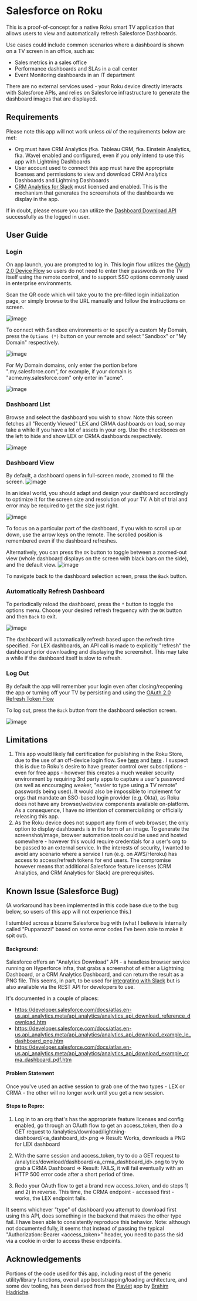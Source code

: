 # Salesforce on Roku

This is a proof-of-concept for a native Roku smart TV application that allows users to view and automatically refresh Salesforce Dashboards.

Use cases could include common scenarios where a dashboard is shown on a TV screen in an office, such as:

- Sales metrics in a sales office
- Performance dashboards and SLAs in a call center
- Event Monitoring dashboards in an IT department

There are no external services used - your Roku device directly interacts with Salesforce APIs, and relies on Salesforce infrastructure to generate the dashboard images that are displayed.

## Requirements

Please note this app will not work unless _all_ of the requirements below are met:

- Org must have CRM Analytics (fka. Tableau CRM, fka. Einstein Analytics, fka. Wave) enabled and configured, even if you only intend to use this app with Lightning Dashboards
- User account used to connect this app must have the appropriate licenses and permissions to view and download CRM Analytics Dashboards and Lightning Dashboards
- [CRM Analytics for Slack](https://help.salesforce.com/s/articleView?id=sf.crm_analytics_slack_app_intro.htm&type=5) must licensed and enabled. This is the mechanism that generates the screenshots of the dashboards we display in the app.

If in doubt, please ensure you can utilize the [Dashboard Download API](https://developer.salesforce.com/docs/atlas.en-us.api_analytics.meta/api_analytics/analytics_api_download_example_crma_dashboard_pdf.htm) successfully as the logged in user.

## User Guide

### Login

On app launch, you are prompted to log in. This login flow utilizes the [OAuth 2.0 Device Flow](https://help.salesforce.com/s/articleView?id=sf.remoteaccess_oauth_device_flow.htm&type=5) so users do not need to enter their passwords on the TV itself using the remote control, and to support SSO options commonly used in enterprise environments.

Scan the QR code which will take you to the pre-filled login initialization page, or simply browse to the URL manually and follow the instructions on screen.

![image](https://github.com/nzpei/roku-sfdc-poc/assets/3498834/7bb5238e-9ea8-4798-b040-010b42ebec9a)

To connect with Sandbox environments or to specify a custom My Domain, press the `Options (*)` button on your remote and select "Sandbox" or "My Domain" respectively.

![image](https://github.com/nzpei/roku-sfdc-poc/assets/3498834/fb4454ba-bd5c-494e-9e6b-d0751936739d)

For My Domain domains, only enter the portion before ".my.salesforce.com", for example, if your domain is "acme.my.salesforce.com" only enter in "acme".

![image](https://github.com/nzpei/roku-sfdc-poc/assets/3498834/2527179b-7708-4f9b-8f90-551679069644)

### Dashboard List

Browse and select the dashboard you wish to show. Note this screen fetches all "Recently Viewed" LEX and CRMA dashboards on load, so may take a while if you have a lot of assets in your org. Use the checkboxes on the left to hide and show LEX or CRMA dashboards respectively.

![image](https://github.com/nzpei/roku-sfdc-poc/assets/3498834/d3e99e30-94b4-406b-8510-b05c3766b76b)

### Dashboard View

By default, a dashboard opens in full-screen mode, zoomed to fill the screen.
![image](https://github.com/nzpei/roku-sfdc-poc/assets/3498834/6e97df9a-f69f-408d-8e4b-b53a2f91aec6)

In an ideal world, you should adapt and design your dashboard accordingly to optimize it for the screen size and resolution of your TV. A bit of trial and error may be required to get the size just right.

![image](https://github.com/nzpei/roku-sfdc-poc/assets/3498834/5911f302-1110-4f1c-8148-76e5c82b228a)

To focus on a particular part of the dashboard, if you wish to scroll up or down, use the arrow keys on the remote. The scrolled position is remembered even if the dashboard refreshes.

Alternatively, you can press the `OK` button to toggle between a zoomed-out view (whole dashboard displays on the screen with black bars on the side), and the default view.
![image](https://github.com/nzpei/roku-sfdc-poc/assets/3498834/4facfefc-c560-48d8-b80c-5fe907a601e2)

To navigate back to the dashboard selection screen, press the `Back` button.

### Automatically Refresh Dashboard

To periodically reload the dashboard, press the `*` button to toggle the options menu. Choose your desired refresh frequency with the `OK` button and then `Back` to exit.

![image](https://github.com/nzpei/roku-sfdc-poc/assets/3498834/f04c4789-bfaf-416a-a10c-f694906a7f3f)

The dashboard will automatically refresh based upon the refresh time specified. For LEX dashboards, an API call is made to explicitly "refresh" the dashboard prior downloading and displaying the screenshot. This may take a while if the dashboard itself is slow to refresh.

### Log Out

By default the app will remember your login even after closing/reopening the app or turning off your TV by persisting and using the [OAuth 2.0 Refresh Token Flow](https://help.salesforce.com/s/articleView?id=sf.remoteaccess_oauth_refresh_token_flow.htm&type=5)

To log out, press the `Back` button from the dashboard selection screen.

![image](https://github.com/nzpei/roku-sfdc-poc/assets/3498834/563d9959-4ef9-45af-88bd-cdc799615c92)

## Limitations

1. This app would likely fail certification for publishing in the Roku Store, due to the use of an off-device login flow. See [here](https://developer.roku.com/en-ca/docs/developer-program/authentication/authentication-and-linking.md) and [here](https://community.roku.com/t5/Roku-Developer-Program/Question-about-on-device-authentication/td-p/617264) . I suspect this is due to Roku's desire to have greater control over subscriptions - even for free apps - however this creates a much weaker security environment by requiring 3rd party apps to capture a user's password (as well as encouraging weaker, "easier to type using a TV remote" passwords being used). It would also be impossible to implement for orgs that mandate an SSO-based login provider (e.g. Okta), as Roku does not have any browser/webview components available on-platform. As a consequence, I have no intention of commercializing or officially releasing this app.
2. As the Roku device does not support any form of web browser, the only option to display dashboards is in the form of an image. To generate the screenshot/image, browser automation tools could be used and hosted somewhere - however this would require credentials for a user's org to be passed to an external service. In the interests of security, I wanted to avoid any scenario where a service I run (e.g. on AWS/Heroku) has access to access/refresh tokens for end users. The compromise however means that additional Salesforce feature licenses (CRM Analytics, and CRM Analytics for Slack) are prerequisites.

## Known Issue (Salesforce Bug)
(A workaround has been implemented in this code base due to the bug below, so users of this app will not experience this.)

I stumbled across a bizarre Salesforce bug with (what I believe is internally called "Pupparazzi" based on some error codes I've been able to make it spit out). 

#### Background:
Salesforce offers an "Analytics Download" API - a headless browser service running on Hyperforce infra, that grabs a screenshot of either a Lightning Dashboard, or a CRM Analytics Dashboard, and can return the result as a PNG file. 
This seems, in part, to be used for [integrating with Slack](https://help.salesforce.com/s/articleView?id=sf.crm_analytics_slack_app_intro.htm&type=5) but is also available via the REST API for developers to use.

It's documented in a couple of places:
- https://developer.salesforce.com/docs/atlas.en-us.api_analytics.meta/api_analytics/analytics_api_download_reference_download.htm
- https://developer.salesforce.com/docs/atlas.en-us.api_analytics.meta/api_analytics/analytics_api_download_example_le_dashboard_png.htm
- https://developer.salesforce.com/docs/atlas.en-us.api_analytics.meta/api_analytics/analytics_api_download_example_crma_dashboard_pdf.htm

#### Problem Statement
Once you've used an active session to grab one of the two types - LEX or CRMA - the other will no longer work until you get a new session. 

#### Steps to Repro:
1) Log in to an org that's has the appropriate feature licenses and config enabled, go through an OAuth flow to get an access_token, then do a GET request to /analytics/download/lightning-dashboard/<a_dashboard_id>.png => Result: Works, downloads a PNG for LEX dashboard

2) With the same session and access_token, try to do a GET request to /analytics/download/dashboard/<a_crma_dashboard_id>.png to try to grab a CRMA Dashboard => Result: FAILS, it will fail eventually with an HTTP 500 error code after a short period of time.

3) Redo your OAuth flow to get a brand new access_token, and do steps 1) and 2) in reverse. This time, the CRMA endpoint - accessed first - works, the LEX endpoint fails.

It seems whichever "type" of dashboard you attempt to download first using this API, does something​ in the backend that makes the other type fail. I have been able to consistently reproduce this behavior. Note: although not documented fully, it seems that instead of passing the typical "Authorization: Bearer <access_token>" header, you need to pass the sid via a cookie in order to access these endpoints. 

## Acknowledgements

Portions of the code used for this app, including most of the generic utility/library functions, overall app bootstrapping/loading architecture, and some dev tooling, has been derived from the [Playlet](https://github.com/iBicha/playlet) app by [Brahim Hadriche](https://github.com/iBicha).
